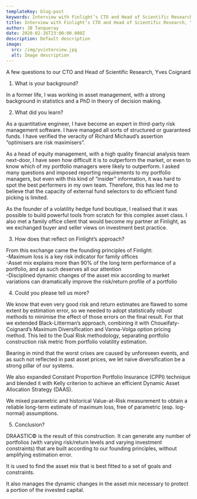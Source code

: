 ```yaml
---
templateKey: blog-post
keywords: Interview with Finlight’s CTO and Head of Scientific Research, Yves Coignard
title: Interview with Finlight’s CTO and Head of Scientific Research, Yves Coignard
author: JB Tanqueray
date: 2020-02-26T23:00:00.000Z
description: Default description
image:
  src: /img/yvinterview.jpg
  alt: Image description
---
```

A few questions to our CTO and Head of Scientific Research, Yves Coignard

1) What is your background?

In a former life, I was working in asset management, with a strong background in statistics and a PhD in theory of decision making.

2) What did you learn?

As a quantitative engineer, I have become an expert in third-party risk management software. I have managed all sorts of structured or guaranteed funds. I have verified the veracity of Richard Michaud’s assertion “optimisers are risk maximisers”.

As a head of equity management, with a high quality financial analysis team next-door, I have seen how difficult it is to outperform the market, or even to know which of my portfolio managers were likely to outperform. I asked many questions and imposed reporting requirements to my portfolio managers, but even with this kind of “insider” information, it was hard to spot the best performers in my own team. Therefore, this has led me to believe that the capacity of external fund selectors to do efficient fund picking is limited.

As the founder of a volatility hedge fund boutique, I realised that it was possible to build powerful tools from scratch for this complex asset class. I also met a family office client that would become my partner at Finlight, as we exchanged buyer and seller views on investment best practice.

3) How does that reflect on Finlight’s approach?

From this exchange came the founding principles of Finlight:\
-Maximum loss is a key risk indicator for family offices\
-Asset mix explains more than 90% of the long term performance of a portfolio, and as such deserves all our attention\
-Disciplined dynamic changes of the asset mix according to market variations can dramatically improve the risk/return profile of a portfolio

4) Could you please tell us more?

We know that even very good risk and return estimates are flawed to some extent by estimation error, so we needed to adopt statistically robust methods to minimise the effect of those errors on the final result. For that we extended Black-Litterman’s approach, combining it with Choueifaty-Coignard’s Maximum Diversification and Vanna-Volga option pricing method. This led to the Dual Risk methodology, separating portfolio construction risk metric from portfolio volatility estimation.

Bearing in mind that the worst crises are caused by unforeseen events, and as such not reflected in past asset prices, we let naive diversification be a strong pillar of our systems.

We also expanded Constant Proportion Portfolio Insurance (CPPI) technique and blended it with Kelly criterion to achieve an efficient Dynamic Asset Allocation Strategy (DAAS).

We mixed parametric and historical Value-at-Risk measurement to obtain a reliable long-term estimate of maximum loss, free of parametric (esp. log-normal) assumptions.

5) Conclusion?

DRAASTIC© is the result of this construction. It can generate any number of portfolios (with varying risk/return levels and varying investment constraints) that are built according to our founding principles, without amplifying estimation error.

It is used to find the asset mix that is best fitted to a set of goals and constraints.

It also manages the dynamic changes in the asset mix necessary to protect a portion of the invested capital.